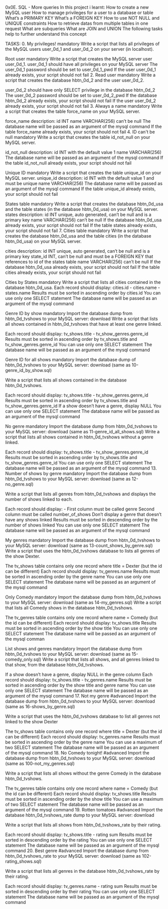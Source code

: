 0x0E. SQL - More queries In this project i learnt: How to create a new MySQL user How to manage privileges for a user to a database or table What’s a PRIMARY KEY What’s a FOREIGN KEY How to use NOT NULL and UNIQUE constraints How to retrieve datas from multiple tables in one request What are subqueries What are JOIN and UNION The following tasks help to further understand this concept

TASKS: 0. My privileges! mandatory Write a script that lists all privileges of the MySQL users user_0d_1 and user_0d_2 on your server (in localhost).

Root user mandatory Write a script that creates the MySQL server user user_0d_1.
user_0d_1 should have all privileges on your MySQL server The user_0d_1 password should be set to user_0d_1_pwd If the user user_0d_1 already exists, your script should not fail 2. Read user mandatory Write a script that creates the database hbtn_0d_2 and the user user_0d_2.

user_0d_2 should have only SELECT privilege in the database hbtn_0d_2 The user_0d_2 password should be set to user_0d_2_pwd If the database hbtn_0d_2 already exists, your script should not fail If the user user_0d_2 already exists, your script should not fail 3. Always a name mandatory Write a script that creates the table force_name on your MySQL server.

force_name description: id INT name VARCHAR(256) can’t be null The database name will be passed as an argument of the mysql command If the table force_name already exists, your script should not fail 4. ID can't be null mandatory Write a script that creates the table id_not_null on your MySQL server.

id_not_null description: id INT with the default value 1 name VARCHAR(256) The database name will be passed as an argument of the mysql command If the table id_not_null already exists, your script should not fail

Unique ID mandatory Write a script that creates the table unique_id on your MySQL server.
unique_id description: id INT with the default value 1 and must be unique name VARCHAR(256) The database name will be passed as an argument of the mysql command If the table unique_id already exists, your script should not fail

States table mandatory Write a script that creates the database hbtn_0d_usa and the table states (in the database hbtn_0d_usa) on your MySQL server.
states description: id INT unique, auto generated, can’t be null and is a primary key name VARCHAR(256) can’t be null If the database hbtn_0d_usa already exists, your script should not fail If the table states already exists, your script should not fail 7. Cities table mandatory Write a script that creates the database hbtn_0d_usa and the table cities (in the database hbtn_0d_usa) on your MySQL server.

cities description: id INT unique, auto generated, can’t be null and is a primary key state_id INT, can’t be null and must be a FOREIGN KEY that references to id of the states table name VARCHAR(256) can’t be null If the database hbtn_0d_usa already exists, your script should not fail If the table cities already exists, your script should not fail

Cities by States mandatory Write a script that lists all cities contained in the database hbtn_0d_usa.
Each record should display: cities.id - cities.name - states.name Results must be sorted in ascending order by cities.id You can use only one SELECT statement The database name will be passed as an argument of the mysql command

Genre ID by show mandatory Import the database dump from hbtn_0d_tvshows to your MySQL server: download
Write a script that lists all shows contained in hbtn_0d_tvshows that have at least one genre linked.

Each record should display: tv_shows.title - tv_show_genres.genre_id Results must be sorted in ascending order by tv_shows.title and tv_show_genres.genre_id You can use only one SELECT statement The database name will be passed as an argument of the mysql command

Genre ID for all shows mandatory Import the database dump of hbtn_0d_tvshows to your MySQL server: download (same as 10-genre_id_by_show.sql)

Write a script that lists all shows contained in the database hbtn_0d_tvshows.

Each record should display: tv_shows.title - tv_show_genres.genre_id Results must be sorted in ascending order by tv_shows.title and tv_show_genres.genre_id If a show doesn’t have a genre, display NULL You can use only one SELECT statement The database name will be passed as an argument of the mysql command

No genre mandatory Import the database dump from hbtn_0d_tvshows to your MySQL server: download (same as 11-genre_id_all_shows.sql)
Write a script that lists all shows contained in hbtn_0d_tvshows without a genre linked.

Each record should display: tv_shows.title - tv_show_genres.genre_id Results must be sorted in ascending order by tv_shows.title and tv_show_genres.genre_id You can use only one SELECT statement The database name will be passed as an argument of the mysql command 13. Number of shows by genre mandatory Import the database dump from hbtn_0d_tvshows to your MySQL server: download (same as 12-no_genre.sql)

Write a script that lists all genres from hbtn_0d_tvshows and displays the number of shows linked to each.

Each record should display: - First column must be called genre Second column must be called number_of_shows Don’t display a genre that doesn’t have any shows linked Results must be sorted in descending order by the number of shows linked You can use only one SELECT statement The database name will be passed as an argument of the mysql command

My genres mandatory Import the database dump from hbtn_0d_tvshows to your MySQL server: download (same as 13-count_shows_by_genre.sql)
Write a script that uses the hbtn_0d_tvshows database to lists all genres of the show Dexter.

The tv_shows table contains only one record where title = Dexter (but the id can be different) Each record should display: tv_genres.name Results must be sorted in ascending order by the genre name You can use only one SELECT statement The database name will be passed as an argument of the mysql command

Only Comedy mandatory Import the database dump from hbtn_0d_tvshows to your MySQL server: download (same as 14-my_genres.sql)
Write a script that lists all Comedy shows in the database hbtn_0d_tvshows.

The tv_genres table contains only one record where name = Comedy (but the id can be different) Each record should display: tv_shows.title Results must be sorted in ascending order by the show title You can use only one SELECT statement The database name will be passed as an argument of the mysql comman

List shows and genres mandatory Import the database dump from hbtn_0d_tvshows to your MySQL server: download (same as 15-comedy_only.sql)
Write a script that lists all shows, and all genres linked to that show, from the database hbtn_0d_tvshows.

If a show doesn’t have a genre, display NULL in the genre column Each record should display: tv_shows.title - tv_genres.name Results must be sorted in ascending order by the show title and genre name You can use only one SELECT statement The database name will be passed as an argument of the mysql command 17. Not my genre #advanced Import the database dump from hbtn_0d_tvshows to your MySQL server: download (same as 16-shows_by_genre.sql)

Write a script that uses the hbtn_0d_tvshows database to list all genres not linked to the show Dexter

The tv_shows table contains only one record where title = Dexter (but the id can be different) Each record should display: tv_genres.name Results must be sorted in ascending order by the genre name You can use a maximum of two SELECT statement The database name will be passed as an argument of the mysql command 18. No Comedy tonight! #advanced Import the database dump from hbtn_0d_tvshows to your MySQL server: download (same as 100-not_my_genres.sql)

Write a script that lists all shows without the genre Comedy in the database hbtn_0d_tvshows.

The tv_genres table contains only one record where name = Comedy (but the id can be different) Each record should display: tv_shows.title Results must be sorted in ascending order by the show title You can use a maximum of two SELECT statement The database name will be passed as an argument of the mysql command 19. Rotten tomatoes #advanced Import the database hbtn_0d_tvshows_rate dump to your MySQL server: download

Write a script that lists all shows from hbtn_0d_tvshows_rate by their rating.

Each record should display: tv_shows.title - rating sum Results must be sorted in descending order by the rating You can use only one SELECT statement The database name will be passed as an argument of the mysql command 20. Best genre #advanced Import the database dump from hbtn_0d_tvshows_rate to your MySQL server: download (same as 102-rating_shows.sql)

Write a script that lists all genres in the database hbtn_0d_tvshows_rate by their rating.

Each record should display: tv_genres.name - rating sum Results must be sorted in descending order by their rating You can use only one SELECT statement The database name will be passed as an argument of the mysql command
